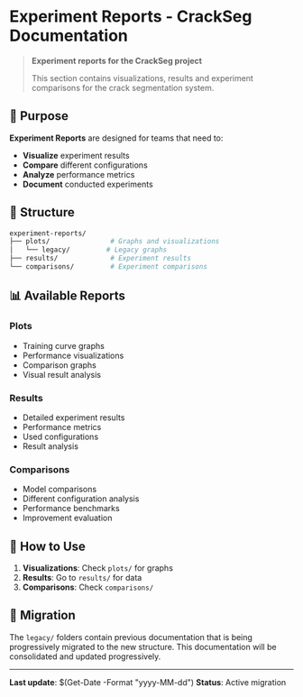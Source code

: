 # Experiment Reports - CrackSeg Documentation

> **Experiment reports for the CrackSeg project**
>
> This section contains visualizations, results and experiment comparisons for the crack
> segmentation system.

## 🔬 Purpose

**Experiment Reports** are designed for teams that need to:

- **Visualize** experiment results
- **Compare** different configurations
- **Analyze** performance metrics
- **Document** conducted experiments

## 📁 Structure

```bash
experiment-reports/
├── plots/               # Graphs and visualizations
│   └── legacy/         # Legacy graphs
├── results/             # Experiment results
└── comparisons/         # Experiment comparisons
```

## 📊 Available Reports

### **Plots**

- Training curve graphs
- Performance visualizations
- Comparison graphs
- Visual result analysis

### **Results**

- Detailed experiment results
- Performance metrics
- Used configurations
- Result analysis

### **Comparisons**

- Model comparisons
- Different configuration analysis
- Performance benchmarks
- Improvement evaluation

## 📖 How to Use

1. **Visualizations**: Check `plots/` for graphs
2. **Results**: Go to `results/` for data
3. **Comparisons**: Check `comparisons/`

## 🔄 Migration

The `legacy/` folders contain previous documentation that is being progressively migrated to the
new structure. This documentation will be consolidated and updated progressively.

---

**Last update**: $(Get-Date -Format "yyyy-MM-dd")
**Status**: Active migration
